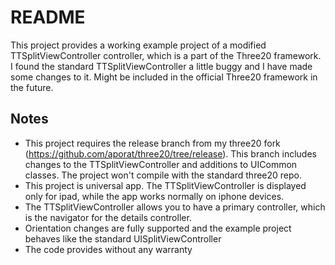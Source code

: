 README
======

This project provides a working example project of a modified TTSplitViewController controller, which is a part of the Three20 framework. I found the standard TTSplitViewController a little buggy and I have made some changes to it. Might be included in the official Three20 framework in the future. 

Notes
-----
- This project requires the release branch from my three20 fork (https://github.com/aporat/three20/tree/release). This branch includes changes to the TTSplitViewController and additions to UICommon classes. The project won't compile with the standard three20 repo. 
- This project is universal app. The TTSplitViewController is displayed only for ipad, while the app works normally on iphone devices.
- The TTSplitViewController allows you to have a primary controller, which is the navigator for the details controller.
- Orientation changes are fully supported and the example project behaves like the standard UISplitViewController
- The code provides without any warranty

  
